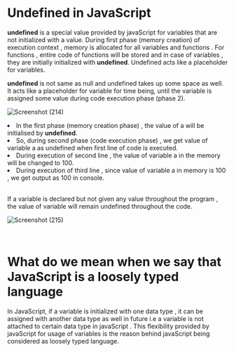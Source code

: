 # Undefined in JavaScript

<strong>undefined</strong> is a special value provided by javaScript for variables that are not initialized with a value. During first phase (memory creation) of execution context , memory is allocated for all variables and functions . For functions , entire code of functions will be stored and in case of variables , they are initially initialized with <strong>undefined</strong>. Undefined acts like a placeholder for variables. <br>

<strong>undefined</strong> is not same as null and undefined takes up some space as well. It acts like a placeholder for variable for time being, until the variable is assigned some value during code execution phase (phase 2).<br>

![Screenshot (214)](https://github.com/VVSD-Charan/Striver-A-Z-sheet-and-learning/assets/105978561/7bc1be01-7703-408e-81db-ad76b57b7c47)

<li>In the first phase (memory creation phase) , the value of a will be initialised by <strong>undefined</strong>.</li>
<li>So, during second phase (code execution phase) , we get value of variable a as undefined when first line of code is executed.</li>
<li>During execution of second line , the value of variable a in the memory will be changed to 100.</li>
<li>During execution of third line , since value of variable a in memory is 100 , we get output as 100 in console.</li>
<br>

If a variable is declared but not given any value throughout the program , the value of variable will remain undefined throughout the code.<br>

![Screenshot (215)](https://github.com/VVSD-Charan/Striver-A-Z-sheet-and-learning/assets/105978561/5ee5d0e8-979c-4e3e-9dab-52b71704942c)

<br>

# What do we mean when we say that JavaScript is a loosely typed language

In JavaScript, if a variable is initialized with one data type , it can be assigned with another data type as well in future i.e a variable is not attached to certain data type in javaScript . This flexibility provided by javaScript for usage of variables is the reason behind javaScript being considered as loosely typed language.
